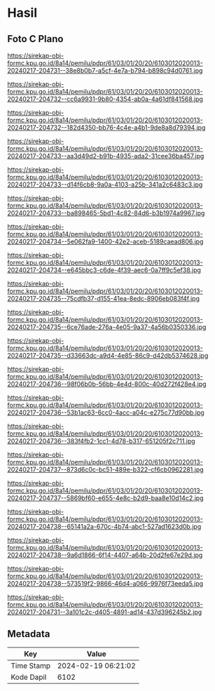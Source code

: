 # Hasil

## Foto C Plano

https://sirekap-obj-formc.kpu.go.id/8a14/pemilu/pdpr/61/03/01/20/20/6103012020013-20240217-204731--38e8b0b7-a5cf-4e7a-b794-b898c94d0761.jpg

https://sirekap-obj-formc.kpu.go.id/8a14/pemilu/pdpr/61/03/01/20/20/6103012020013-20240217-204732--cc6a9931-9b80-4354-ab0a-4a61df841568.jpg

https://sirekap-obj-formc.kpu.go.id/8a14/pemilu/pdpr/61/03/01/20/20/6103012020013-20240217-204732--182d4350-bb76-4c4e-a4b1-9de8a8d79394.jpg

https://sirekap-obj-formc.kpu.go.id/8a14/pemilu/pdpr/61/03/01/20/20/6103012020013-20240217-204733--aa3d49d2-b91b-4935-ada2-31cee36ba457.jpg

https://sirekap-obj-formc.kpu.go.id/8a14/pemilu/pdpr/61/03/01/20/20/6103012020013-20240217-204733--d14f6cb8-9a0a-4103-a25b-341a2c6483c3.jpg

https://sirekap-obj-formc.kpu.go.id/8a14/pemilu/pdpr/61/03/01/20/20/6103012020013-20240217-204733--ba898465-5bd1-4c82-84d6-b3b1974a9967.jpg

https://sirekap-obj-formc.kpu.go.id/8a14/pemilu/pdpr/61/03/01/20/20/6103012020013-20240217-204734--5e062fa9-1400-42e2-aceb-5189caead806.jpg

https://sirekap-obj-formc.kpu.go.id/8a14/pemilu/pdpr/61/03/01/20/20/6103012020013-20240217-204734--e645bbc3-c6de-4f39-aec6-0a7ff9c5ef38.jpg

https://sirekap-obj-formc.kpu.go.id/8a14/pemilu/pdpr/61/03/01/20/20/6103012020013-20240217-204735--75cdfb37-d155-41ea-8edc-8906eb083f4f.jpg

https://sirekap-obj-formc.kpu.go.id/8a14/pemilu/pdpr/61/03/01/20/20/6103012020013-20240217-204735--6ce76ade-276a-4e05-9a37-4a56b0350336.jpg

https://sirekap-obj-formc.kpu.go.id/8a14/pemilu/pdpr/61/03/01/20/20/6103012020013-20240217-204735--d33663dc-a9d4-4e85-86c9-d42db5374628.jpg

https://sirekap-obj-formc.kpu.go.id/8a14/pemilu/pdpr/61/03/01/20/20/6103012020013-20240217-204736--98f06b0b-56bb-4e4d-800c-40d272f428e4.jpg

https://sirekap-obj-formc.kpu.go.id/8a14/pemilu/pdpr/61/03/01/20/20/6103012020013-20240217-204736--53b1ac63-6cc0-4acc-a04c-e275c77d90bb.jpg

https://sirekap-obj-formc.kpu.go.id/8a14/pemilu/pdpr/61/03/01/20/20/6103012020013-20240217-204736--383f4fb2-1cc1-4d78-b317-651205f2c711.jpg

https://sirekap-obj-formc.kpu.go.id/8a14/pemilu/pdpr/61/03/01/20/20/6103012020013-20240217-204737--873d6c0c-bc51-489e-b322-cf6cb0962281.jpg

https://sirekap-obj-formc.kpu.go.id/8a14/pemilu/pdpr/61/03/01/20/20/6103012020013-20240217-204737--5869bf60-e655-4e8c-b2d9-baa8e10d14c2.jpg

https://sirekap-obj-formc.kpu.go.id/8a14/pemilu/pdpr/61/03/01/20/20/6103012020013-20240217-204738--65141a2a-670c-4b74-abc1-527ad1623d0b.jpg

https://sirekap-obj-formc.kpu.go.id/8a14/pemilu/pdpr/61/03/01/20/20/6103012020013-20240217-204738--9a6d1866-6f14-4407-a64b-20d2fe67e29d.jpg

https://sirekap-obj-formc.kpu.go.id/8a14/pemilu/pdpr/61/03/01/20/20/6103012020013-20240217-204738--573519f2-9866-46d4-a066-9976f73eeda5.jpg

https://sirekap-obj-formc.kpu.go.id/8a14/pemilu/pdpr/61/03/01/20/20/6103012020013-20240217-204731--3a101c2c-d405-4891-ad14-437d396245b2.jpg


## Metadata

| Key        | Value               |
| ---------- | ------------------- |
| Time Stamp | 2024-02-19 06:21:02 |
| Kode Dapil | 6102                |



